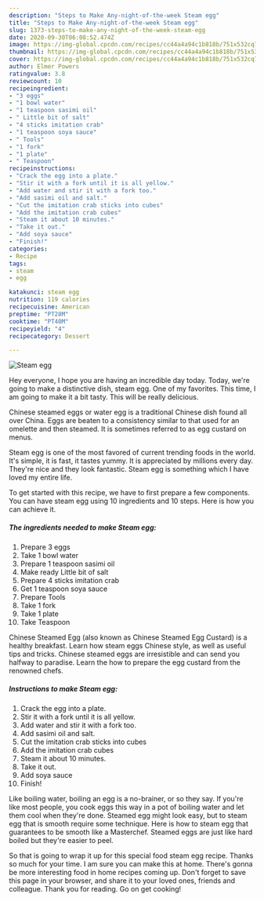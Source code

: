 ```yaml
---
description: "Steps to Make Any-night-of-the-week Steam egg"
title: "Steps to Make Any-night-of-the-week Steam egg"
slug: 1373-steps-to-make-any-night-of-the-week-steam-egg
date: 2020-09-30T06:08:52.474Z
image: https://img-global.cpcdn.com/recipes/cc44a4a94c1b818b/751x532cq70/steam-egg-recipe-main-photo.jpg
thumbnail: https://img-global.cpcdn.com/recipes/cc44a4a94c1b818b/751x532cq70/steam-egg-recipe-main-photo.jpg
cover: https://img-global.cpcdn.com/recipes/cc44a4a94c1b818b/751x532cq70/steam-egg-recipe-main-photo.jpg
author: Elmer Powers
ratingvalue: 3.8
reviewcount: 10
recipeingredient:
- "3 eggs"
- "1 bowl water"
- "1 teaspoon sasimi oil"
- " Little bit of salt"
- "4 sticks imitation crab"
- "1 teaspoon soya sauce"
- " Tools"
- "1 fork"
- "1 plate"
- " Teaspoon"
recipeinstructions:
- "Crack the egg into a plate."
- "Stir it with a fork until it is all yellow."
- "Add water and stir it with a fork too."
- "Add sasimi oil and salt."
- "Cut the imitation crab sticks into cubes"
- "Add the imitation crab cubes"
- "Steam it about 10 minutes."
- "Take it out."
- "Add soya sauce"
- "Finish!"
categories:
- Recipe
tags:
- steam
- egg

katakunci: steam egg 
nutrition: 119 calories
recipecuisine: American
preptime: "PT28M"
cooktime: "PT40M"
recipeyield: "4"
recipecategory: Dessert

---
```



![Steam egg](https://img-global.cpcdn.com/recipes/cc44a4a94c1b818b/751x532cq70/steam-egg-recipe-main-photo.jpg)

Hey everyone, I hope you are having an incredible day today. Today, we're going to make a distinctive dish, steam egg. One of my favorites. This time, I am going to make it a bit tasty. This will be really delicious.

Chinese steamed eggs or water egg is a traditional Chinese dish found all over China. Eggs are beaten to a consistency similar to that used for an omelette and then steamed. It is sometimes referred to as egg custard on menus.

Steam egg is one of the most favored of current trending foods in the world. It's simple, it is fast, it tastes yummy. It is appreciated by millions every day. They're nice and they look fantastic. Steam egg is something which I have loved my entire life.


To get started with this recipe, we have to first prepare a few components. You can have steam egg using 10 ingredients and 10 steps. Here is how you can achieve it.

<!--inarticleads1-->

##### The ingredients needed to make Steam egg:

1. Prepare 3 eggs
1. Take 1 bowl water
1. Prepare 1 teaspoon sasimi oil
1. Make ready  Little bit of salt
1. Prepare 4 sticks imitation crab
1. Get 1 teaspoon soya sauce
1. Prepare  Tools
1. Take 1 fork
1. Take 1 plate
1. Take  Teaspoon


Chinese Steamed Egg (also known as Chinese Steamed Egg Custard) is a healthy breakfast. Learn how steam eggs Chinese style, as well as useful tips and tricks. Chinese steamed eggs are irresistible and can send you halfway to paradise. Learn the how to prepare the egg custard from the renowned chefs. 

<!--inarticleads2-->

##### Instructions to make Steam egg:

1. Crack the egg into a plate.
1. Stir it with a fork until it is all yellow.
1. Add water and stir it with a fork too.
1. Add sasimi oil and salt.
1. Cut the imitation crab sticks into cubes
1. Add the imitation crab cubes
1. Steam it about 10 minutes.
1. Take it out.
1. Add soya sauce
1. Finish!


Like boiling water, boiling an egg is a no-brainer, or so they say. If you&#39;re like most people, you cook eggs this way in a pot of boiling water and let them cool when they&#39;re done. Steamed egg might look easy, but to steam egg that is smooth require some technique. Here is how to steam egg that guarantees to be smooth like a Masterchef. Steamed eggs are just like hard boiled but they&#39;re easier to peel. 

So that is going to wrap it up for this special food steam egg recipe. Thanks so much for your time. I am sure you can make this at home. There's gonna be more interesting food in home recipes coming up. Don't forget to save this page in your browser, and share it to your loved ones, friends and colleague. Thank you for reading. Go on get cooking!
